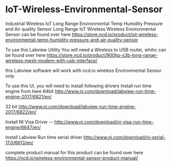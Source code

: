 # IoT-Wireless-Environmental-Sensor
Industrial Wireless IoT Long Range Environmental Temp Humidity Pressure and Air quality Sensor 
Long Range IoT Wireless Wireless Environmental Sensor can be found over here https://store.ncd.io/product/iot-wireless-environmental-temp-humidity-pressure-and-air-quality-sensor

To use this Labview Utility You will need a Wireless to USB router, whihc can be found over here https://store.ncd.io/product/900hp-s3b-long-range-wireless-mesh-modem-with-usb-interface/

this Labview software will work with ncd.io wireless Environmental Sensor only

To use this UI, you will need to install following drivers Install run time engine from here 64bit http://www.ni.com/download/labview-run-time-engine-2017/6821/en/

32 bit http://www.ni.com/download/labview-run-time-engine-2017/6822/en/

Install NI Visa Driver -- http://www.ni.com/download/ni-visa-run-time-engine/6647/en/

Install Labview Run time serial driver http://www.ni.com/download/ni-serial-17.0/6613/en/

complete product manual for this product can be found over here https://ncd.io/wireless-environmental-sensor-product-manual/
